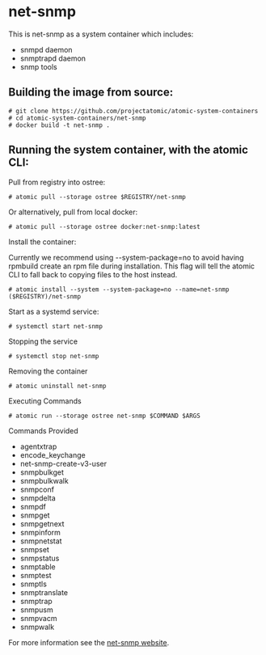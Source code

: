 # net-snmp

This is net-snmp as a system container which includes:

- snmpd daemon
- snmptrapd daemon
- snmp tools

## Building the image from source:

```
# git clone https://github.com/projectatomic/atomic-system-containers
# cd atomic-system-containers/net-snmp
# docker build -t net-snmp .
```

## Running the system container, with the atomic CLI:

Pull from registry into ostree:

```
# atomic pull --storage ostree $REGISTRY/net-snmp
```

Or alternatively, pull from local docker:

```
# atomic pull --storage ostree docker:net-snmp:latest
```

Install the container:

Currently we recommend using --system-package=no to avoid having rpmbuild create an rpm file
during installation. This flag will tell the atomic CLI to fall back to copying files to the
host instead.

```
# atomic install --system --system-package=no --name=net-snmp ($REGISTRY)/net-snmp
```

Start as a systemd service:

```
# systemctl start net-snmp
```

Stopping the service

```
# systemctl stop net-snmp
```

Removing the container

```
# atomic uninstall net-snmp
```

Executing Commands
```
# atomic run --storage ostree net-snmp $COMMAND $ARGS
```

Commands Provided

- agentxtrap
- encode_keychange
- net-snmp-create-v3-user
- snmpbulkget
- snmpbulkwalk
- snmpconf
- snmpdelta
- snmpdf
- snmpget
- snmpgetnext
- snmpinform
- snmpnetstat
- snmpset
- snmpstatus
- snmptable
- snmptest
- snmptls
- snmptranslate
- snmptrap
- snmpusm
- snmpvacm
- snmpwalk

For more information see the [net-snmp website](http://www.net-snmp.org/).
